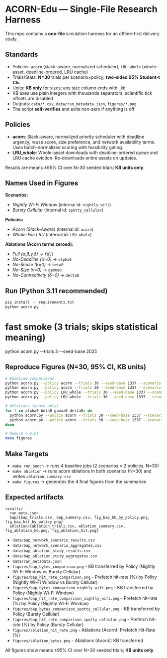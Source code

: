 # ACORN-Edu — Single-File Research Harness

This repo contains a **one-file** simulation harness for an offline-first delivery study.

## Standards
- Policies: `acorn` (slack-aware, normalized scheduler), `LRU_whole` (whole-asset, deadline-ordered, LRU cache)
- Trials/Stats: **N=30** trials per scenario×policy; **two-sided 95% Student-t CIs**
- Units: **KB only** for sizes; any size column ends with `_kb`
- KB axes use plain integers with thousands separators; scientific tick offsets are disabled
- Outputs: `data/*.csv`, `data/run_metadata.json`, `figures/*.png`
- The script **self-verifies** and exits non-zero if anything is off

## Policies

- **acorn**: Slack-aware, normalized priority scheduler with deadline urgency, reuse score, size preference, and network availability terms. Uses batch-normalized scoring with feasibility gating.
- **LRU_whole**: Whole-asset downloads with deadline-ordered queue and LRU cache eviction. Re-downloads entire assets on updates.

Results are means ±95% CI over N=30 seeded trials; **KB units only**.

## Names Used in Figures

**Scenarios:**
- *Nightly Wi-Fi Window* (internal id: `nightly_wifi`)
- *Bursty Cellular* (internal id: `spotty_cellular`)

**Policies:**
- *Acorn (Slack-Aware)* (internal id: `acorn`)
- *Whole-File LRU* (internal id: `LRU_whole`)

**Ablations (Acorn terms zeroed):**
- *Full (α,β,γ,δ)* → `full`
- *No-Deadline (α=0)* → `alpha0`
- *No-Reuse (β=0)* → `beta0`
- *No-Size (γ=0)* → `gamma0`
- *No-Connectivity (δ=0)* → `delta0`

## Run (Python 3.11 recommended)
```bash
pip install -r requirements.txt
python acorn.py
```

# fast smoke (3 trials; skips statistical meaning)
python acorn.py --trials 3 --seed-base 2025

## Reproduce Figures (N=30, 95% CI, KB units)

```bash
# Baseline comparisons
python acorn.py --policy acorn --trials 30 --seed-base 1337 --scenario nightly_wifi
python acorn.py --policy acorn --trials 30 --seed-base 1337 --scenario spotty_cellular
python acorn.py --policy LRU_whole --trials 30 --seed-base 1337 --scenario nightly_wifi
python acorn.py --policy LRU_whole --trials 30 --seed-base 1337 --scenario spotty_cellular

# Ablations (acorn only)
for f in alpha0 beta0 gamma0 delta0; do
  python acorn.py --policy acorn --trials 30 --seed-base 1337 --scenario nightly_wifi --$f
  python acorn.py --policy acorn --trials 30 --seed-base 1337 --scenario spotty_cellular --$f
done

# Reduce + plot
make figures
```

## Make Targets

- `make run_bench` → runs 4 baseline jobs (2 scenarios × 2 policies, N=30)
- `make ablation` → runs acorn ablations in both scenarios (N=30) and writes `ablation_summary.csv`
- `make figures` → generates the 4 final figures from the summaries

## Expected artifacts

```
results/
  run_meta.json
  bap/{bap_trials.csv, bap_summary.csv, fig_bap_kb_by_policy.png, fig_bap_hit_by_policy.png}
  ablation/{ablation_trials.csv, ablation_summary.csv, fig_ablation_kb.png, fig_ablation_hit.png}
```

* `data/bap_network_scenario_results.csv`
* `data/bap_network_scenario_aggregates.csv`
* `data/bap_ablation_study_results.csv`
* `data/bap_ablation_study_aggregates.csv`
* `data/run_metadata.json`
* `figures/bap_bytes_comparison.png` - KB transferred by Policy (Nightly Wi-Fi Window vs Bursty Cellular)
* `figures/bap_hit_rate_comparison.png` - Prefetch hit-rate (%) by Policy (Nightly Wi-Fi Window vs Bursty Cellular)
* `figures/bap_bytes_comparison_nightly_wifi.png` - KB transferred by Policy (Nightly Wi-Fi Window)
* `figures/bap_hit_rate_comparison_nightly_wifi.png` - Prefetch hit-rate (%) by Policy (Nightly Wi-Fi Window)
* `figures/bap_bytes_comparison_spotty_cellular.png` - KB transferred by Policy (Bursty Cellular)
* `figures/bap_hit_rate_comparison_spotty_cellular.png` - Prefetch hit-rate (%) by Policy (Bursty Cellular)
* `figures/ablation_hit_rate.png` - Ablations (Acorn): Prefetch Hit-Rate (%)
* `figures/ablation_bytes.png` - Ablations (Acorn): KB transferred

All figures show means ±95% CI over N=30 seeded trials; **KB units only**.